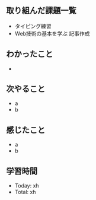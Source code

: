 ## 取り組んだ課題一覧
- タイピング練習
- Web技術の基本を学ぶ 記事作成
## わかったこと
- 
## 次やること
- a
- b
## 感じたこと
- a
- b
## 学習時間
- Today: xh
- Total: xh
